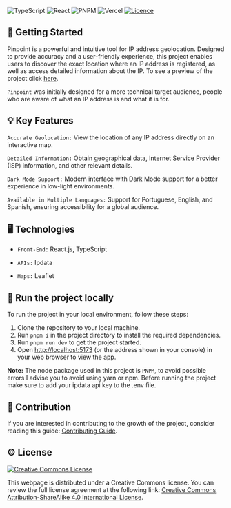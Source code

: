 ![TypeScript](https://img.shields.io/badge/typescript-black.svg?style=for-the-badge&logo=typescript&logoColor=white)
![React](https://img.shields.io/badge/react-black.svg?style=for-the-badge&logo=react&logoColor=white)
![PNPM](https://img.shields.io/badge/pnpm-black.svg?style=for-the-badge&logo=pnpm&logoColor=white)
![Vercel](https://img.shields.io/badge/vercel-black.svg?style=for-the-badge&logo=vercel&logoColor=white)
[![Licence](https://img.shields.io/github/license/liets0n/Pinpoint?style=for-the-badge&color=black)](./LICENSE)

## :rocket: Getting Started

Pinpoint is a powerful and intuitive tool for IP address geolocation. Designed to provide accuracy and a user-friendly experience, this project enables users to discover the exact location where an IP address is registered, as well as access detailed information about the IP. To see a preview of the project click [here](https://raw.githubusercontent.com/liets0n/Pinpoint/main/public/Preview.png).

`Pinpoint` was initially designed for a more technical target audience, people who are aware of what an IP address is and what it is for.

## :bulb: Key Features
`Accurate Geolocation:` View the location of any IP address directly on an interactive map.

`Detailed Information:` Obtain geographical data, Internet Service Provider (ISP) information, and other relevant details.

`Dark Mode Support:` Modern interface with Dark Mode support for a better experience in low-light environments.

`Available in Multiple Languages:` Support for Portuguese, English, and Spanish, ensuring accessibility for a global audience.

## :desktop_computer: Technologies

- `Front-End:` React.js, TypeScript

- `APIs:` Ipdata

- `Maps:` Leaflet

## :flight_departure: Run the project locally

To run the project in your local environment, follow these steps:

1. Clone the repository to your local machine.
2. Run `pnpm i` in the project directory to install the required dependencies.
3. Run `pnpm run dev` to get the project started.
4. Open [http://localhost:5173](http://localhost:5173) (or the address shown in your console) in your web browser to view the app.

**Note:** The node package used in this project is `PNPM`, to avoid possible errors I advise you to avoid using yarn or npm. Before running the project make sure to add your ipdata api key to the .env file.

## :handshake: Contribution

If you are interested in contributing to the growth of the project, consider reading this guide: [Contributing Guide](CONTRIBUTING.md).

## :copyright: License

[![Creative Commons License](https://i.creativecommons.org/l/by-sa/4.0/88x31.png)](http://creativecommons.org/licenses/by-sa/4.0/)

This webpage is distributed under a Creative Commons license. You can review the full license agreement at the following link: [Creative Commons Attribution-ShareAlike 4.0 International License](http://creativecommons.org/licenses/by-sa/4.0/).

